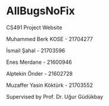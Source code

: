 # AllBugsNoFix
CS491 Project Website

Muhammed Berk KOSE - 21704277

İsmail Şahal - 21703596

Enes Merdane - 21600946

Alptekin Önder - 21602728

Muzaffer Yasin Köktürk - 21703552

Supervised by Prof. Dr. Uğur Güdükbay
